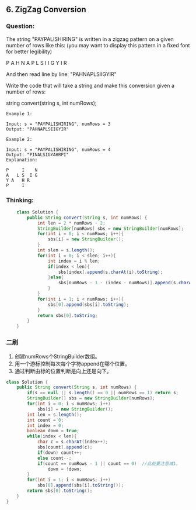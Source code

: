 ## 6. ZigZag Conversion

### Question:
The string "PAYPALISHIRING" is written in a zigzag pattern on a given number of rows like this: (you may want to display this pattern in a fixed font for better legibility)

P   A   H   N
A P L S I I G
Y   I   R

And then read line by line: "PAHNAPLSIIGYIR"

Write the code that will take a string and make this conversion given a number of rows:

string convert(string s, int numRows);

```
Example 1:

Input: s = "PAYPALISHIRING", numRows = 3
Output: "PAHNAPLSIIGYIR"

Example 2:

Input: s = "PAYPALISHIRING", numRows = 4
Output: "PINALSIGYAHRPI"
Explanation:

P     I    N
A   L S  I G
Y A   H R
P     I
```

### Thinking:

```Java
	class Solution {
	    public String convert(String s, int numRows) {
	        int len = 2 * numRows - 2;
	        StringBuilder[numRows] sbs = new StringBuilder[numRows];
	        for(int i = 0; i < numRows; i++){
	            sbs[i] = new StringBuilder();
	        }
	        int slen = s.length();
	        for(int i = 0; i < slen; i++){
	            int index = i % len;
	            if(index < len){
	                sbs[index].append(s.charAt(i).toString);
	            }else{
	                sbs[numRows - 1 - (index - numRows)].append(s.charAt(i).toString);
	            }
	        }
	        for(int i = 1; i < numRows; i++){
	            sbs[0].append(sbs[i].toString);
	        }
	        return sbs[0].toString;
	    }
	}
```

### 二刷
1. 创建numRows个StringBuilder数组。
2. 用一个游标控制每次每个字符append在哪个位置。
3. 通过判断由标的位置判断是向上还是向下。

```Java
class Solution {
    public String convert(String s, int numRows) {
        if(s == null || s.length() == 0 || numRows == 1) return s;
        StringBuilder[] sbs = new StringBuilder[numRows];
        for(int i = 0; i < numRows; i++)
            sbs[i] = new StringBuilder();
        int len = s.length();
        int count = 0;
        int index = 0;
        boolean down = true;
        while(index < len){
            char c = s.charAt(index++);
            sbs[count].append(c);
            if(down) count++;
            else count--;
            if(count == numRows - 1 || count == 0)	//此处要注意减1。
                down = !down;
        }
        for(int i = 1; i < numRows; i++)
            sbs[0].append(sbs[i].toString());
        return sbs[0].toString();
    }
}
```